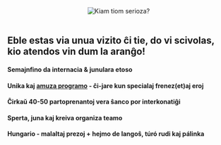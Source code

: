 <!--
.. title: 1-3a de aprilo – Dinnyés
.. slug: index
.. date: 2016-01-13 16:49:17 UTC+01:00
.. tags:
.. category:
.. link:
.. description:
.. type: text
-->

<div class="center" style="text-align:center">
    <img alt="Kiam tiom serioza?" src="/img/kial_tiom_serioza.jpg">
</div>
<br>

## Eble estas via unua vizito ĉi tie, do vi scivolas, kio atendos vin dum la aranĝo!

#### <i class="fa fa-star"></i> Semajnfino da internacia & junulara etoso
#### <i class="fa fa-random"></i> Unika kaj [amuza programo](/programo) - ĉi-jare kun specialaj frenez(et)aj eroj
#### <i class="fa fa-comments"></i> Ĉirkaŭ 40-50 partoprenantoj <i class="fa fa-long-arrow-right"></i> vera ŝanco por interkonatiĝi
#### <i class="fa fa-heartbeat"></i> Sperta, juna kaj kreiva organiza teamo
#### <i class="fa fa-fire"></i> Hungario - malaltaj prezoj + hejmo de langoŝ, túró rudi kaj pálinka
